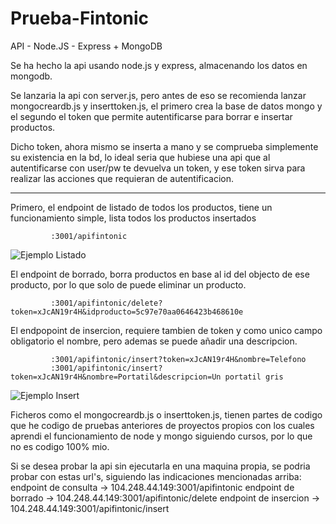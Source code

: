 # Prueba-Fintonic
API - Node.JS - Express + MongoDB

Se ha hecho la api usando node.js y express, almacenando los datos en mongodb.

Se lanzaria la api con server.js, pero antes de eso se recomienda lanzar mongocreardb.js y inserttoken.js, el primero crea la base de datos mongo y el segundo el token que permite autentificarse para borrar e insertar productos.

Dicho token, ahora mismo se inserta a mano y se comprueba simplemente su existencia en la bd, lo ideal seria que hubiese una api que al autentificarse con user/pw te devuelva un token, y ese token sirva para realizar las acciones que requieran de autentificacion.
___
Primero, el endpoint de listado de todos los productos, tiene un funcionamiento simple, lista todos los productos insertados

             :3001/apifintonic

![Ejemplo Listado](https://i.imgur.com/5u7AtmV.png)

El endpoint de borrado, borra productos en base al id del objecto de ese producto, por lo que solo de puede eliminar un producto.

             :3001/apifintonic/delete?token=xJcAN19r4H&idproducto=5c97e70aa0646423b468610e

El endpopoint de insercion, requiere tambien de token y como unico campo obligatorio el nombre, pero ademas se puede añadir una descripcion.

             :3001/apifintonic/insert?token=xJcAN19r4H&nombre=Telefono
             :3001/apifintonic/insert?token=xJcAN19r4H&nombre=Portatil&descripcion=Un portatil gris 
             
![Ejemplo Insert](https://i.imgur.com/arT79kl.png)

Ficheros como el mongocreardb.js o inserttoken.js, tienen partes de codigo que he codigo de pruebas anteriores de proyectos propios con los cuales aprendi el funcionamiento de node y mongo siguiendo cursos, por lo que no es codigo 100% mio.

Si se desea probar la api sin ejecutarla en una maquina propia, se podria probar con estas url's, siguiendo las indicaciones mencionadas arriba:
             endpoint de consulta  -> 104.248.44.149:3001/apifintonic
             endpoint de borrado   -> 104.248.44.149:3001/apifintonic/delete
             endpoint de insercion -> 104.248.44.149:3001/apifintonic/insert
  
 
